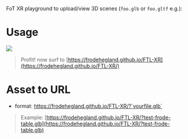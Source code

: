 FoT XR playground to upload/view 3D scenes (`foo.glb` or `foo.gltf` e.g.):

# Usage

<img src="https://i.imgur.com/MsmZJDQ.png"/>

> Profit! now surf to [https://frodehegland.github.io/FTL-XR](https://frodehegland.github.io/FTL-XR/)

# Asset to URL

* format: https://frodehegland.github.io/FTL-XR/?`yourfile.glb`

> Example: [https://frodehegland.github.io/FTL-XR/?test-frode-table.glb](https://frodehegland.github.io/FTL-XR/?test-frode-table.glb)
